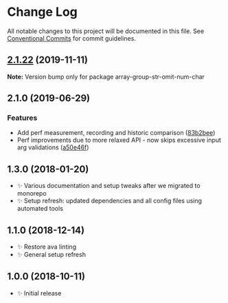 # Change Log

All notable changes to this project will be documented in this file.
See [Conventional Commits](https://conventionalcommits.org) for commit guidelines.

## [2.1.22](https://gitlab.com/codsen/codsen/compare/array-group-str-omit-num-char@2.1.21...array-group-str-omit-num-char@2.1.22) (2019-11-11)

**Note:** Version bump only for package array-group-str-omit-num-char





## 2.1.0 (2019-06-29)

### Features

- Add perf measurement, recording and historic comparison ([83b2bee](https://gitlab.com/codsen/codsen/commit/83b2bee))
- Perf improvements due to more relaxed API - now skips excessive input arg validations ([a50e46f](https://gitlab.com/codsen/codsen/commit/a50e46f))

## 1.3.0 (2018-01-20)

- ✨ Various documentation and setup tweaks after we migrated to monorepo
- ✨ Setup refresh: updated dependencies and all config files using automated tools

## 1.1.0 (2018-12-14)

- ✨ Restore ava linting
- ✨ General setup refresh

## 1.0.0 (2018-10-11)

- ✨ Initial release
